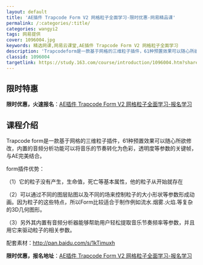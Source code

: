 ```yaml
---
layout: default
title: 'AE插件 Trapcode Form V2 网格粒子全面学习-限时优惠-网易精品课'
permalink: /:categories/:title/
categories: wangyi2
tags: 网易提供
cover: 1096004.jpg
keywords: 精选网课,网易云课堂,AE插件 Trapcode Form V2 网格粒子全面学习
description: 'Trapcodeform是一款基于网格的三维粒子插件，61种预置效果可以随心所欲修改，内置的音频分析功能可以将音乐的节奏'
classid: 1096004
targetlink: https://study.163.com/course/introduction/1096004.htm?share=1&shareId=1025206652&utm_campaign=share&utm_medium=iphoneShare&utm_source=&utm_u=1025206652
---
```


## 限时特惠

**限时优惠，火速报名**：[AE插件 Trapcode Form V2 网格粒子全面学习-报名学习](https://study.163.com/course/introduction/1096004.htm?share=1&shareId=1025206652&utm_campaign=share&utm_medium=iphoneShare&utm_source=&utm_u=1025206652)

## 课程介绍

Trapcode form是一款基于网格的三维粒子插件，61种预置效果可以随心所欲修改，内置的音频分析功能可以将音乐的节奏转化为色彩，透明度等参数的关键帧，与AE完美结合。

form插件优势：

（1）它的粒子没有产生，生命值，死亡等基本属性，他的粒子从开始就存在 

（2）可以通过不同的图层贴图以及不同的场来控制粒子的大小形状等参数形成动画。因为粒子的这些特点，所以Form比较适合于制作例如流水.烟雾.火焰.等复杂的3D几何图形。 

（3）另外其内置有音频分析器能够帮助用户轻松提取音乐节奏频率等参数，并且用它来驱动粒子的相关参数。



配套素材：http://pan.baidu.com/s/1kTimuxh

**限时优惠，报名地址**：[AE插件 Trapcode Form V2 网格粒子全面学习-报名学习](https://study.163.com/course/introduction/1096004.htm?share=1&shareId=1025206652&utm_campaign=share&utm_medium=iphoneShare&utm_source=&utm_u=1025206652)

